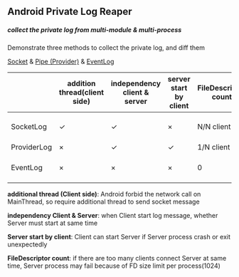 ## Android Private Log Reaper
##### collect the private log from multi-module & multi-process

Demonstrate three methods to collect the private log, and diff them

[Socket](https://developer.android.com/reference/java/net/Socket "Socket") & [Pipe (Provider)](https://developer.android.com/reference/android/content/ContentProvider.html#openFile&#40;android.net.Uri,%2520java.lang.String&#41; "Pipe (Provider)") & [EventLog](https://developer.android.com/reference/android/util/EventLog "EventLog") 

|   |addition thread(client side)   |independency client & server   |server start by client   | FileDescriptor count   |BufferSize   |
| ------------ | ------------ | ------------ | ------------ | ------------ | ------------ |
| SocketLog  |  &check;    |&check;   |&times;  |N/N client   |128K (user changable)  |
| ProviderLog  | &times;    | &check;  | &check;    | 1/N client  |4K   |
| EventLog  | &times;     | &times;    |  &times;    | 0  | 256K (user changable)  |


**additional thread (Client side)**: Android forbid the network call on MainThread, so require additional thread to send socket message

**independency Client & Server**:  when Client start log message, whether Server must start at same time

**Server start by client**: Client can start Server if Server process crash or exit unexpectedly

**FileDescriptor count**: if there are too many clients connect Server at same time, Server process may fail because of FD size limit per process(1024)


